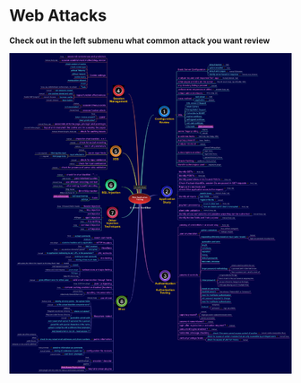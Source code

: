 # Web Attacks

**Check out in the left submenu what common attack you want review**

![](../../.gitbook/assets/y7ipicwvp5d41-1-.png)


